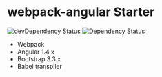 # webpack-angular Starter
[![devDependency Status](https://david-dm.org/merlosy/webpack-angular/dev-status.svg)](https://david-dm.org/merlosy/webpack-angular#info=devDependencies)
[![Dependency Status](https://david-dm.org/merlosy/webpack-angular.svg)](https://david-dm.org/merlosy/webpack-angular)

- Webpack
- Angular 1.4.x
- Bootstrap 3.3.x
- Babel transpiler
